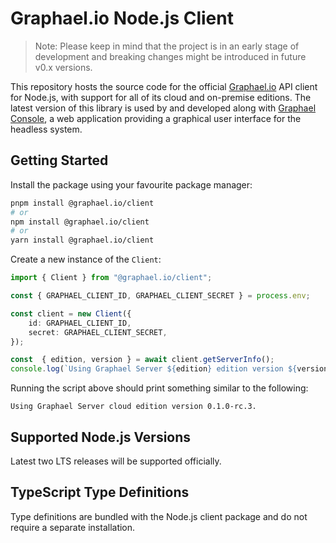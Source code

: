# Graphael.io Node.js Client

> Note: Please keep in mind that the project is in an early stage of development
> and breaking changes might be introduced in future v0.x versions.

This repository hosts the source code for the official
[Graphael.io](https://graphael.io) API client for Node.js, with support for all
of its cloud and on-premise editions. The latest version of this library is used
by and developed along with [Graphael
Console](https://github.com/graphaelio/graphael-console-ce), a web application
providing a graphical user interface for the headless system.

## Getting Started

Install the package using your favourite package manager:

```sh
pnpm install @graphael.io/client
# or
npm install @graphael.io/client
# or
yarn install @graphael.io/client
```

Create a new instance of the `Client`:

```ts
import { Client } from "@graphael.io/client";

const { GRAPHAEL_CLIENT_ID, GRAPHAEL_CLIENT_SECRET } = process.env;

const client = new Client({
    id: GRAPHAEL_CLIENT_ID,
    secret: GRAPHAEL_CLIENT_SECRET,
});

const  { edition, version } = await client.getServerInfo();
console.log(`Using Graphael Server ${edition} edition version ${version}.`);
```

Running the script above should print something similar to the following:

```
Using Graphael Server cloud edition version 0.1.0-rc.3.
```

## Supported Node.js Versions

Latest two LTS releases will be supported officially.

## TypeScript Type Definitions

Type definitions are bundled with the Node.js client package and do not require
a separate installation.
